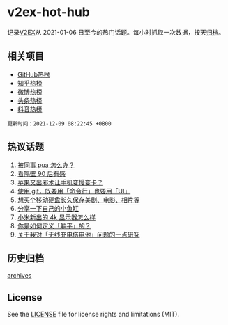 # v2ex-hot-hub

 记录[V2EX](https://www.v2ex.com/)从 2021-01-06 日至今的热门话题。每小时抓取一次数据，按天[归档](archives)。
 
 ## 相关项目

- [GitHub热榜](https://github.com/lonnyzhang423/github-hot-hub)
- [知乎热榜](https://github.com/lonnyzhang423/zhihu-hot-hub)
- [微博热榜](https://github.com/lonnyzhang423/weibo-hot-hub)
- [头条热榜](https://github.com/lonnyzhang423/toutiao-hot-hub)
- [抖音热榜](https://github.com/lonnyzhang423/douyin-hot-hub)


 `更新时间：2021-12-09 08:22:45 +0800`

## 热议话题

1. [被同事 pua 怎么办？](https://www.v2ex.com/t/820803)
1. [看隔壁 90 后有感](https://www.v2ex.com/t/820799)
1. [苹果又出邪术让手机变慢变卡？](https://www.v2ex.com/t/820787)
1. [使用 git，既要用「命令行」也要用「UI」](https://www.v2ex.com/t/820776)
1. [想买个移动硬盘长久保存美剧、电影、相片等](https://www.v2ex.com/t/820777)
1. [分享一下自己的小鱼缸](https://www.v2ex.com/t/820827)
1. [小米新出的 4k 显示器怎么样](https://www.v2ex.com/t/820795)
1. [你是如何定义「躺平」的？](https://www.v2ex.com/t/820822)
1. [关于我对「无线充电伤电池」问题的一点研究](https://www.v2ex.com/t/820854)

## 历史归档

[archives](archives)

## License

See the [LICENSE](LICENSE) file for license rights and limitations (MIT).
